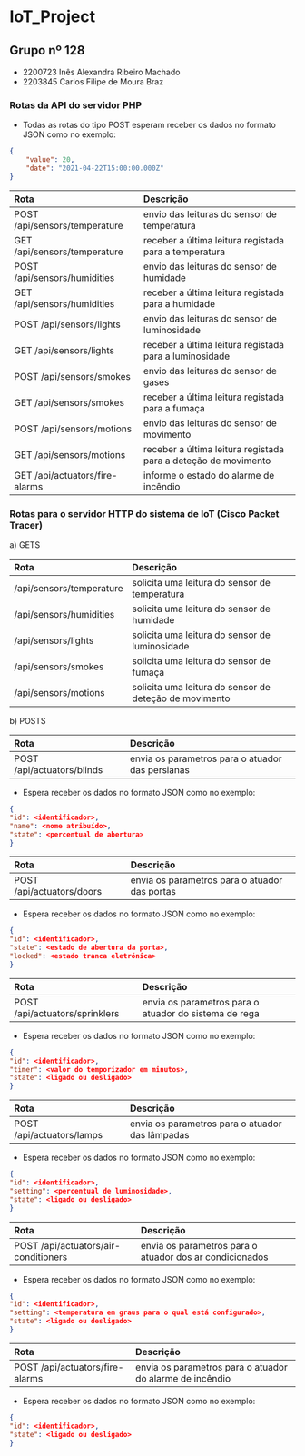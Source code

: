 # IoT_Project

## Grupo nº 128

-   2200723 Inês Alexandra Ribeiro Machado
-   2203845 Carlos Filipe de Moura Braz

### Rotas da API do servidor PHP

-   Todas as rotas do tipo POST esperam receber os dados no formato JSON como no exemplo:

```json
{
    "value": 20,
    "date": "2021-04-22T15:00:00.000Z"
}
```

| Rota                           | Descrição                                                      |
| :----------------------------- | :------------------------------------------------------------- |
| POST /api/sensors/temperature  | envio das leituras do sensor de temperatura                    |
| GET /api/sensors/temperature   | receber a última leitura registada para a temperatura          |
| POST /api/sensors/humidities   | envio das leituras do sensor de humidade                       |
| GET /api/sensors/humidities    | receber a última leitura registada para a humidade             |
| POST /api/sensors/lights       | envio das leituras do sensor de luminosidade                   |
| GET /api/sensors/lights        | receber a última leitura registada para a luminosidade         |
| POST /api/sensors/smokes       | envio das leituras do sensor de gases                          |
| GET /api/sensors/smokes        | receber a última leitura registada para a fumaça               |
| POST /api/sensors/motions      | envio das leituras do sensor de movimento                      |
| GET /api/sensors/motions       | receber a última leitura registada para a deteção de movimento |
| GET /api/actuators/fire-alarms | informe o estado do alarme de incêndio                         |

### Rotas para o servidor HTTP do sistema de IoT (Cisco Packet Tracer)

a) GETS

| Rota                     | Descrição                                              |
| :----------------------- | :----------------------------------------------------- |
| /api/sensors/temperature | solicita uma leitura do sensor de temperatura          |
| /api/sensors/humidities  | solicita uma leitura do sensor de humidade             |
| /api/sensors/lights      | solicita uma leitura do sensor de luminosidade         |
| /api/sensors/smokes      | solicita uma leitura do sensor de fumaça               |
| /api/sensors/motions     | solicita uma leitura do sensor de deteção de movimento |

b) POSTS

| Rota                       | Descrição                                        |
| :------------------------- | :----------------------------------------------- |
| POST /api/actuators/blinds | envia os parametros para o atuador das persianas |

-   Espera receber os dados no formato JSON como no exemplo:

```json
{
"id": <identificador>,
"name": <nome atribuído>,
"state": <percentual de abertura>
}
```

| Rota                      | Descrição                                     |
| :------------------------ | :-------------------------------------------- |
| POST /api/actuators/doors | envia os parametros para o atuador das portas |

-   Espera receber os dados no formato JSON como no exemplo:

```json
{
"id": <identificador>,
"state": <estado de abertura da porta>,
"locked": <estado tranca eletrónica>
}
```

| Rota                           | Descrição                                             |
| :----------------------------- | :---------------------------------------------------- |
| POST /api/actuators/sprinklers | envia os parametros para o atuador do sistema de rega |

-   Espera receber os dados no formato JSON como no exemplo:

```json
{
"id": <identificador>,
"timer": <valor do temporizador em minutos>,
"state": <ligado ou desligado>
}
```

| Rota                      | Descrição                                       |
| :------------------------ | :---------------------------------------------- |
| POST /api/actuators/lamps | envia os parametros para o atuador das lâmpadas |

-   Espera receber os dados no formato JSON como no exemplo:

```json
{
"id": <identificador>,
"setting": <percentual de luminosidade>,
"state": <ligado ou desligado>
}
```

| Rota                                 | Descrição                                               |
| :----------------------------------- | :------------------------------------------------------ |
| POST /api/actuators/air-conditioners | envia os parametros para o atuador dos ar condicionados |

-   Espera receber os dados no formato JSON como no exemplo:

```json
{
"id": <identificador>,
"setting": <temperatura em graus para o qual está configurado>,
"state": <ligado ou desligado>
}
```

| Rota                            | Descrição                                                |
| :------------------------------ | :------------------------------------------------------- |
| POST /api/actuators/fire-alarms | envia os parametros para o atuador do alarme de incêndio |

-   Espera receber os dados no formato JSON como no exemplo:

```json
{
"id": <identificador>,
"state": <ligado ou desligado>
}
```

